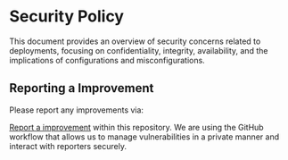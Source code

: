 # Security Policy

This document provides an overview of security concerns related to deployments, focusing on confidentiality, integrity, availability, and the implications of configurations and misconfigurations.

## Reporting a Improvement

Please report any improvements via:

[Report a improvement](https://github.com/ammnt/DeadEnd/issues/new)
within this repository. We are using the GitHub workflow that allows us to manage vulnerabilities in a private manner and interact with reporters securely.
